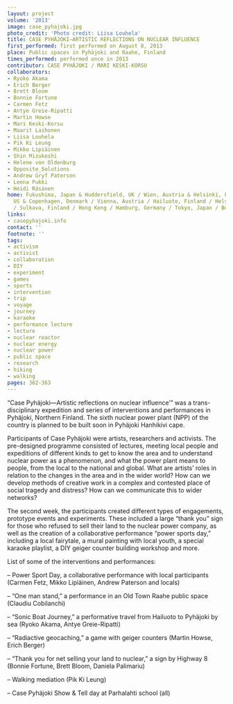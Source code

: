 ```yaml
---
layout: project
volume: '2013'
image: case_pyhajoki.jpg
photo_credit: 'Photo credit: Liisa Louhela'
title: CASE PYHÄJOKI—ARTISTIC REFLECTIONS ON NUCLEAR INFLUENCE
first_performed: first performed on August 8, 2013
place: Public spaces in Pyhäjoki and Raahe, Finland
times_performed: performed once in 2013
contributor: CASE PYHÄJOKI / MARI KESKI-KORSU
collaborators:
- Ryoko Akama
- Erich Berger
- Brett Bloom
- Bonnie Fortune
- Carmen Fetz
- Antye Greie-Ripatti
- Martin Howse
- Mari Keski-Korsu
- Maarit Laihonen
- Liisa Louhela
- Pik Ki Leung
- Mikko Lipiäinen
- Shin Mizukoshi
- Helene von Oldenburg
- Opposite_Solutions
- Andrew Gryf Paterson
- Leena Pukki
- Heidi Räsänen
home: Fukushima, Japan & Huddersfield, UK / Wien, Austria & Helsinki, Finland / Chicago,
  US & Copenhagen, Denmark / Vienna, Austria / Hailuoto, Finland / Helsinki, Finland
  / Sulkava, Finland / Hong Kong / Hamburg, Germany / Tokyo, Japan / Bucharest, Romania
links:
- casepyhajoki.info
contact: ''
footnote: ''
tags:
- activism
- activist
- collaboration
- DIY
- experiment
- games
- sports
- intervention
- trip
- voyage
- journey
- karaoke
- performance lecture
- lecture
- nuclear reactor
- nuclear energy
- nuclear power
- public space
- research
- hiking
- walking
pages: 362-363
---
```


“Case Pyhäjoki—Artistic reflections on nuclear influence’” was a trans-disciplinary expedition and series of interventions and performances in Pyhäjoki, Northern Finland. The sixth nuclear power plant (NPP) of the country is planned to be built soon in Pyhäjoki Hanhikivi cape.

Participants of Case Pyhäjoki were artists, researchers and activists. The pre-designed programme consisted of lectures, meeting local people and expeditions of different kinds to get to know the area and to understand nuclear power as a phenomenon, and what the power plant means to people, from the local to the national and global. What are artists’ roles in relation to the changes in the area and in the wider world? How can we develop methods of creative work in a complex and contested place of social tragedy and distress? How can we communicate this to wider networks?

The second week, the participants created different types of engagements, prototype events and experiments. These included a large “thank you” sign for those who refused to sell their land to the nuclear power company, as well as the creation of a collaborative performance “power sports day,” including a local fairytale, a mural painting with local youth, a special karaoke playlist, a DIY geiger counter building workshop and more.

List of some of the interventions and performances:

– Power Sport Day, a collaborative performance with local participants (Carmen Fetz, Mikko Lipiäinen, Andrew Paterson and locals)

– “One man stand,” a performance in an Old Town Raahe public space (Claudiu Cobilanchi)

– “Sonic Boat Journey,” a performative travel from Hailuoto to Pyhäjoki by sea (Ryoko Akama, Antye Greie-Ripatti)

– “Radiactive geocaching,” a game with geiger counters (Martin Howse, Erich Berger)

– “Thank you for net selling your land to nuclear,” a sign by Highway 8 (Bonnie Fortune, Brett Bloom, Daniela Palimariu)

– Walking mediation (Pik Ki Leung)

– Case Pyhäjoki Show & Tell day at Parhalahti school (all)
